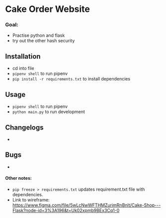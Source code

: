# Cake Order Website

### Goal: 
- Practise python and flask
- try out the other hash security

## Installation
- cd into file
- ```pipenv shell``` to run pipenv
- ```pip install -r requirements.txt``` to install dependencies

## Usage
- ```pipenv shell``` to run pipenv 
- ```python main.py``` to run development

## Changelogs
- 

## Bugs
- 

#### Other notes:
- ```pip freeze > requirements.txt``` updates requirement.txt file with dependencies. 
- Link to wireframe: https://www.figma.com/file/5wLcNwWFTHMZurimRnBnlt/Cake-Shop---Flask?node-id=3%3A196&t=Uk02xpmb9BEx3Cq1-0 
